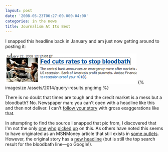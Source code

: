 ```yaml
---
layout: post
date: '2008-05-23T06:27:00.000-04:00'
categories: in the news
title: Journalism At Its Best
---
```


I snapped this headline back in January and am just now getting around to posting it:

![](/assets/2008/fedcutsratestostopbloodbath.png)
{% imagesize /assets/2014/query-results.png:img %}

There is no doubt that times are tough and the credit market is a mess but a bloodbath? No. Newspaper man: you can't open with a headline like this and then not deliver. I can't [follow your story](http://www.youtube.com/watch?v=NVcyPPAwoGA) with gross exaggerations like that.

In attempting to find the source I snapped that pic from, I discovered that I'm not the only [one](http://www.upstateforums.com/phpBB2/viewtopic,p,67840.html#67840) [who](http://bankergirl.com/archives/55) [picked](http://www.scsv.nevada.edu/~anzalone/blog2/archives/000196.html) [up](http://destrukto.livejournal.com/296626.html) on this. As others have noted this seems to have originated as an MSNMoney article that still exists in [some outlets](http://finance.ingter.net/content/view/400/1/). However, the original story has a [new headline](http://articles.moneycentral.msn.com/Investing/Dispatch/080122markets.aspx) (but is still the top search result for the bloodbath line—go Google!).